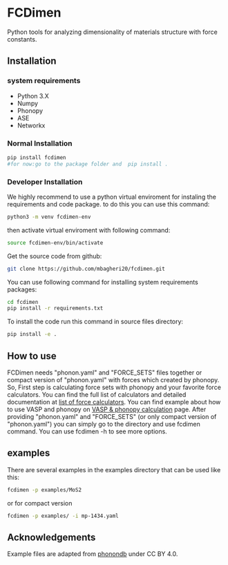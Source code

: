 # FCDimen

Python tools for analyzing dimensionality of materials structure with force constants.


## Installation

### system requirements
* Python 3.X
* Numpy
* Phonopy
* ASE
* Networkx

### Normal Installation

```bash
pip install fcdimen  
#for now:go to the package folder and  pip install .
```

### Developer Installation

We highly recommend to use a python virtual enviroment for instaling the requirements and code package. to do this you can use this command:

```bash
python3 -m venv fcdimen-env
```
then activate virtual enviroment with following command:

```bash
source fcdimen-env/bin/activate
```
Get the source code from github:

```bash
git clone https://github.com/mbagheri20/fcdimen.git
```

You can use following command for installing system requirements packages:
```bash
cd fcdimen
pip install -r requirements.txt
```
To install the code run this command in source files directory:

```bash
pip install -e .  

```

## How to use

FCDimen needs "phonon.yaml" and "FORCE_SETS" files together or compact version of "phonon.yaml" with forces which created by phonopy.
So, First step is calculating force sets with phonopy and your favorite force calculators. You can find the full list of calculators and detailed documentation at [list of force calculators](https://phonopy.github.io/phonopy/interfaces.html).
You can find example about how to use VASP and phonopy  on [VASP & phonopy calculation](https://phonopy.github.io/phonopy/vasp.html) page.
After providing "phonon.yaml" and "FORCE_SETS" (or only compact version of "phonon.yaml") you can simply go to the directory and use fcdimen command.
You can use fcdimen -h to see more options.


## examples

There are several examples in the examples directory that can be used like this:

```bash
fcdimen -p examples/MoS2
```
or for compact version
```bash
fcdimen -p examples/ -i mp-1434.yaml
```

## Acknowledgements

Example files are adapted from [phonondb](http://phonondb.mtl.kyoto-u.ac.jp/index.html) under CC BY 4.0.

